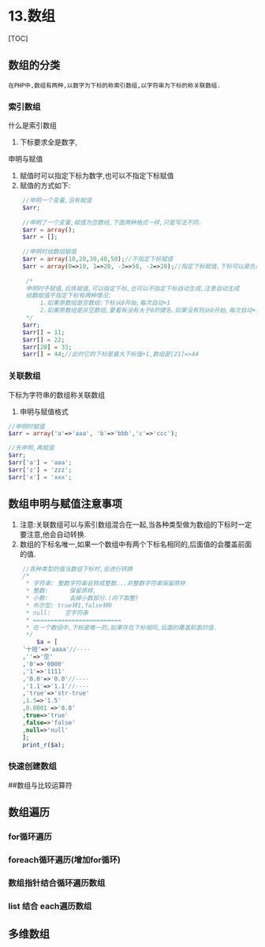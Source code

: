 # 13.数组
[TOC]

## 数组的分类
    在PHP中,数组有两种,以数字为下标的称索引数组,以字符串为下标的称关联数组.
### 索引数组
什么是索引数组
1. 下标要求全是数字,

申明与赋值
1. 赋值时可以指定下标为数字,也可以不指定下标赋值
2. 赋值的方式如下:
```php
    //申明一个变量,没有赋值
    $arr;
    
    //申明了一个变量,赋值为空数组,下面两种格式一样,只是写法不同.
    $arr = array();
    $arr = [];
    
    //申明时给数组赋值
    $arr = array(10,20,30,40,50);//不指定下标赋值
    $arr = array(0=>10, 1=>20, -3=>50, -2=>20);//指定下标赋值,下标可以是负数
   
     /*
     申明时不赋值,后练赋值,可以指定下标,也可以不指定下标自动生成,注意自动生成
     给数赋值不指定下标有两种情况:
         1.如果原数组是空数组:下标从0开始,每次自动+1
         2.如果原数组是非空数组,要看有没有大于0的键名.如果没有则从0开始,每次自动+1,如果原数组中有大于0的下标,则取最大值+1
     */
    $arr;
    $arr[] = 11;
    $arr[] = 22;
    $arr[20] = 33;
    $arr[] = 44;//此时它的下标是最大下标值+1,数组是[21]=>44
```

### 关联数组
下标为字符串的数组称关联数组
1. 申明与赋值格式
```php
//申明时赋值
$arr = array('a'=>'aaa', 'b'=>'bbb','c'=>'ccc');

//先申明,再赋值
$arr;
$arr['a'] = 'aaa';
$arr['z'] = 'zzz';
$arr['x'] = 'xxx';
```

## 数组申明与赋值注意事项
1. 注意:关联数组可以与索引数组混合在一起,当各种类型做为数组的下标时一定要注意,他会自动转换.
2. 数组的下标名唯一,如果一个数组中有两个下标名相同的,后面值的会覆盖前面的值.
```php
	//各种类型的值当数组下标时,会进行转换
	/*
	 * 字符串:	整数字符串会转成整数...非整数字符串保留原样
	 * 整数:		保留原样,
	 * 小数:		去掉小数部分.(向下取整)
	 * 布尔型:	true转1,false转0
	 * null: 	空字符串
	 * =========================
	 * 在一个数组中,下标是唯一的,如果存在下标相同,后面的覆盖前面的值.
	 */
	 	$a = [
	'十班'=>'aaaa'//----
	,''=>'空'
	,'0'=>'0000'
	,'1'=>'1111'
	,'0.0'=>'0.0'//----
	,'1.1'=>'1.1'//----
	,'true'=>'str-true'
	,1.5=>'1.5'
	,8.0001 =>'8.8'
	,true=>'true'
	,false=>'false'
	,null=>'null'
	];
	print_r($a);
```

### 快速创建数组

##数组与比较运算符

## 数组遍历

### for循环遍历

### foreach循环遍历(增加for循环)

### 数组指针结合循环遍历数组

### list 结合 each遍历数组

## 多维数组

